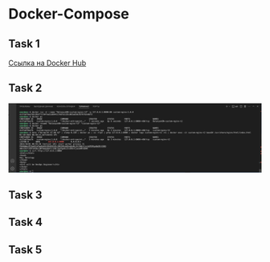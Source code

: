 # Docker-Compose

## Task 1
[Ссылка на Docker Hub](https://hub.docker.com/repository/docker/evgeniyabal/custom-nginx/general)

## Task 2

![](https://github.com/EvgeniyaBalanyuk/Docker-Compose/blob/main/Task2.png)

## Task 3

## Task 4

## Task 5

